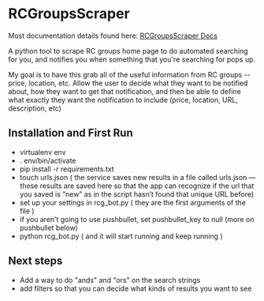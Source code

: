 # RCGroupsScraper

Most documentation details found here: [RCGroupsScraper Docs](http://paulnurkkala.com/rc-groups-scraper/)

A python tool to scrape RC groups home page to do automated searching for you, and notifies you when something that you're searching for pops up.

My goal is to have this grab all of the useful information from RC groups -- price, location, etc. Allow the user to decide what they want to be notified about, how they want to get that notification, and then be able to define what exactly they want the notification to include (price, location, URL, description, etc)

## Installation and First Run

 * virtualenv env
 * . env/bin/activate
 * pip install -r requirements.txt
 * touch urls.json ( the service saves new results in a file called urls.json — these results are saved here so that the app can recognize if the url that you saved is “new” as in the script hasn’t found that unique URL before)
 * set up your settings in rcg_bot.py ( they are the first arguments of the file )
 * if you aren’t going to use pushbullet, set pushbullet_key to null (more on pushbullet below)
 * python rcg_bot.py ( and it will start running and keep running )

## Next steps 
 * Add a way to do "ands" and "ors" on the search strings
 * add filters so that you can decide what kinds of results you want to see
